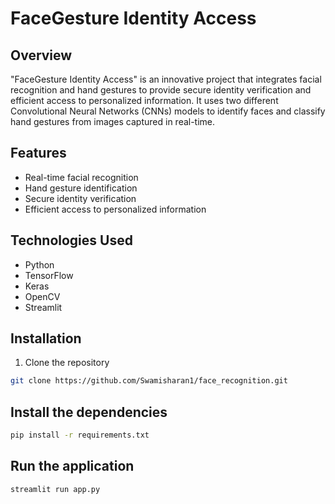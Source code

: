 # FaceGesture Identity Access

## Overview
"FaceGesture Identity Access" is an innovative project that integrates facial recognition and hand gestures to provide secure identity verification and efficient access to personalized information. It uses two different Convolutional Neural Networks (CNNs) models to identify faces and classify hand gestures from images captured in real-time.

## Features
- Real-time facial recognition
- Hand gesture identification
- Secure identity verification
- Efficient access to personalized information

## Technologies Used
- Python
- TensorFlow
- Keras
- OpenCV
- Streamlit

## Installation
1. Clone the repository
```bash
git clone https://github.com/Swamisharan1/face_recognition.git
```

## Install the dependencies
```bash
pip install -r requirements.txt
```

## Run the application
```bash
streamlit run app.py
```
